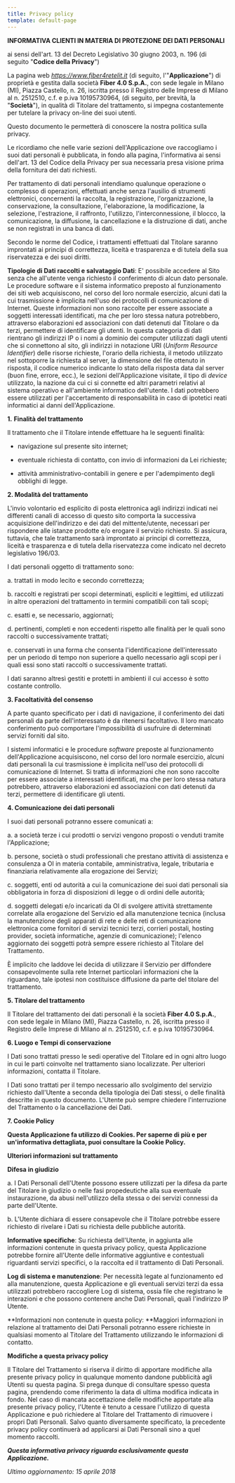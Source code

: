 ```yaml
---
title: Privacy policy
template: default-page
---
```


**INFORMATIVA CLIENTI IN MATERIA DI PROTEZIONE DEI DATI PERSONALI**

ai sensi dell'art. 13 del Decreto Legislativo 30 giugno 2003, n. 196 (di seguito "**Codice della Privacy**")

La pagina web _https://www.fiber4retelit.it_ (di seguito, l'"**Applicazione**") di proprietà e gestita dalla società **Fiber 4.0 S.p.A.**, con sede legale in Milano (MI), Piazza Castello, n. 26, iscritta presso il Registro delle Imprese di Milano al n. 2512510, c.f. e p.iva 10195730964, (di seguito, per brevità, la "**Società**"), in qualità di Titolare del trattamento, si impegna costantemente per tutelare la privacy on-line dei suoi utenti.

Questo documento le permetterà di conoscere la nostra politica sulla privacy.

Le ricordiamo che nelle varie sezioni dell'Applicazione ove raccogliamo i suoi dati personali è pubblicata, in fondo alla pagina, l'informativa ai sensi dell'art. 13 del Codice della Privacy per sua necessaria presa visione prima della fornitura dei dati richiesti.

Per trattamento di dati personali intendiamo qualunque operazione o complesso di operazioni, effettuati anche senza l'ausilio di strumenti elettronici, concernenti la raccolta, la registrazione, l'organizzazione, la conservazione, la consultazione, l'elaborazione, la modificazione, la selezione, l'estrazione, il raffronto, l'utilizzo, l'interconnessione, il blocco, la comunicazione, la diffusione, la cancellazione e la distruzione di dati, anche se non registrati in una banca di dati.

Secondo le norme del Codice, i trattamenti effettuati dal Titolare saranno improntati ai principi di correttezza, liceità e trasparenza e di tutela della sua riservatezza e dei suoi diritti.

**Tipologie di Dati raccolti e salvataggio Dati**: E' possibile accedere al Sito senza che all'utente venga richiesto il conferimento di alcun dato personale. Le procedure software e il sistema informatico preposto al funzionamento dei siti web acquisiscono, nel corso del loro normale esercizio, alcuni dati la cui trasmissione è implicita nell'uso dei protocolli di comunicazione di Internet. Queste informazioni non sono raccolte per essere associate a soggetti interessati identificati, ma che per loro stessa natura potrebbero, attraverso elaborazioni ed associazioni con dati detenuti dal Titolare o da terzi, permettere di identificare gli utenti. In questa categoria di dati rientrano gli indirizzi IP o i nomi a dominio dei computer utilizzati dagli utenti che si connettono al sito, gli indirizzi in notazione URI (_Uniform Resource Identifier_) delle risorse richieste, l'orario della richiesta, il metodo utilizzato nel sottoporre la richiesta al server, la dimensione del file ottenuto in risposta, il codice numerico indicante lo stato della risposta data dal server (buon fine, errore, ecc.), le sezioni dell'Applicazione visitate, il tipo di _device_ utilizzato, la nazione da cui ci si connette ed altri parametri relativi al sistema operativo e all'ambiente informatico dell'utente. I dati potrebbero essere utilizzati per l'accertamento di responsabilità in caso di ipotetici reati informatici ai danni dell'Applicazione.

**1.** **Finalità del trattamento**

Il trattamento che il Titolare intende effettuare ha le seguenti finalità:

* navigazione sul presente sito internet;

* eventuale richiesta di contatto, con invio di informazioni da Lei richieste;

* attività amministrativo-contabili in genere e per l'adempimento degli obblighi di legge.

**2. Modalità del trattamento**

L'invio volontario ed esplicito di posta elettronica agli indirizzi indicati nei differenti canali di accesso di questo sito comporta la successiva acquisizione dell'indirizzo e dei dati del mittente/utente, necessari per rispondere alle istanze prodotte e/o erogare il servizio richiesto. Si assicura, tuttavia, che tale trattamento sarà improntato ai principi di correttezza, liceità e trasparenza e di tutela della riservatezza come indicato nel decreto legislativo 196/03.

I dati personali oggetto di trattamento sono:

a. trattati in modo lecito e secondo correttezza;

b. raccolti e registrati per scopi determinati, espliciti e legittimi, ed utilizzati in altre operazioni del trattamento in termini compatibili con tali scopi;

c. esatti e, se necessario, aggiornati;

d. pertinenti, completi e non eccedenti rispetto alle finalità per le quali sono raccolti o successivamente trattati;

e. conservati in una forma che consenta l'identificazione dell'interessato per un periodo di tempo non superiore a quello necessario agli scopi per i quali essi sono stati raccolti o successivamente trattati.

I dati saranno altresì gestiti e protetti in ambienti il cui accesso è sotto costante controllo.

**3. Facoltatività del consenso**

A parte quanto specificato per i dati di navigazione, il conferimento dei dati personali da parte dell'interessato è da ritenersi facoltativo. Il loro mancato conferimento può comportare l'impossibilità di usufruire di determinati servizi forniti dal sito.

I sistemi informatici e le procedure _software_ preposte al funzionamento dell'Applicazione acquisiscono, nel corso del loro normale esercizio, alcuni dati personali la cui trasmissione è implicita nell'uso dei protocolli di comunicazione di Internet. Si tratta di informazioni che non sono raccolte per essere associate a interessati identificati, ma che per loro stessa natura potrebbero, attraverso elaborazioni ed associazioni con dati detenuti da terzi, permettere di identificare gli utenti.

**4. Comunicazione dei dati personali**

I suoi dati personali potranno essere comunicati a:

a. a società terze i cui prodotti o servizi vengono proposti o venduti tramite l'Applicazione;

b. persone, società o studi professionali che prestano attività di assistenza e consulenza a OI in materia contabile, amministrativa, legale, tributaria e finanziaria relativamente alla erogazione dei Servizi;

c. soggetti, enti od autorità a cui la comunicazione dei suoi dati personali sia obbligatoria in forza di disposizioni di legge o di ordini delle autorità;

d. soggetti delegati e/o incaricati da OI di svolgere attività strettamente correlate alla erogazione del Servizio ed alla manutenzione tecnica (inclusa la manutenzione degli apparati di rete e delle reti di comunicazione elettronica come fornitori di servizi tecnici terzi, corrieri postali, hosting provider, società informatiche, agenzie di comunicazione); l'elenco aggiornato dei soggetti potrà sempre essere richiesto al Titolare del Trattamento.

È implicito che laddove lei decida di utilizzare il Servizio per diffondere consapevolmente sulla rete Internet particolari informazioni che la riguardano, tale ipotesi non costituisce diffusione da parte del titolare del trattamento.

**5. Titolare del trattamento**

Il Titolare del trattamento dei dati personali è la società **Fiber 4.0 S.p.A.**, con sede legale in Milano (MI), Piazza Castello, n. 26, iscritta presso il Registro delle Imprese di Milano al n. 2512510, c.f. e p.iva 10195730964.

**6\. Luogo e Tempi di conservazione**

I Dati sono trattati presso le sedi operative del Titolare ed in ogni altro luogo in cui le parti coinvolte nel trattamento siano localizzate. Per ulteriori informazioni, contatta il Titolare.

I Dati sono trattati per il tempo necessario allo svolgimento del servizio richiesto dall'Utente a seconda della tipologia dei Dati stessi, o delle finalità descritte in questo documento. L'Utente può sempre chiedere l'interruzione del Trattamento o la cancellazione dei Dati.

**7\. Cookie Policy**

**Questa Applicazione fa utilizzo di Cookies. Per saperne di più e per un'informativa dettagliata, puoi consultare la Cookie Policy.**

**Ulteriori informazioni sul trattamento**

**Difesa in giudizio**

a. I Dati Personali dell'Utente possono essere utilizzati per la difesa da parte del Titolare in giudizio o nelle fasi propedeutiche alla sua eventuale instaurazione, da abusi nell'utilizzo della stessa o dei servizi connessi da parte dell'Utente.

b. L'Utente dichiara di essere consapevole che il Titolare potrebbe essere richiesto di rivelare i Dati su richiesta delle pubbliche autorità.

**Informative specifiche**: Su richiesta dell'Utente, in aggiunta alle informazioni contenute in questa privacy policy, questa Applicazione potrebbe fornire all'Utente delle informative aggiuntive e contestuali riguardanti servizi specifici, o la raccolta ed il trattamento di Dati Personali.

**Log di sistema e manutenzione**: Per necessità legate al funzionamento ed alla manutenzione, questa Applicazione e gli eventuali servizi terzi da essa utilizzati potrebbero raccogliere Log di sistema, ossia file che registrano le interazioni e che possono contenere anche Dati Personali, quali l'indirizzo IP Utente.

**Informazioni non contenute in questa policy: **Maggiori informazioni in relazione al trattamento dei Dati Personali potranno essere richieste in qualsiasi momento al Titolare del Trattamento utilizzando le informazioni di contatto.

**Modifiche a questa privacy policy**

Il Titolare del Trattamento si riserva il diritto di apportare modifiche alla presente privacy policy in qualunque momento dandone pubblicità agli Utenti su questa pagina. Si prega dunque di consultare spesso questa pagina, prendendo come riferimento la data di ultima modifica indicata in fondo. Nel caso di mancata accettazione delle modifiche apportate alla presente privacy policy, l'Utente è tenuto a cessare l'utilizzo di questa Applicazione e può richiedere al Titolare del Trattamento di rimuovere i propri Dati Personali. Salvo quanto diversamente specificato, la precedente privacy policy continuerà ad applicarsi ai Dati Personali sino a quel momento raccolti.

**_Questa informativa privacy riguarda esclusivamente questa Applicazione._**

_Ultimo aggiornamento: 15 aprile 2018_

